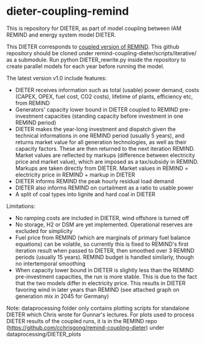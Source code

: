 # dieter-coupling-remind
This is repository for DIETER, as part of model coupling between IAM REMIND and energy system model DIETER.

This DIETER corresponds to [coupled version of REMIND](https://github.com/cchrisgong/remind-coupling-dieter/). This github repository should be cloned under 
remind-coupling-dieter/scripts/iterative/ as a submodule.
Run python DIETER_rewrite.py inside the repository to create parallel models for each year before running the model.

The latest version v1.0 include features:
- DIETER receives information such as total (usable) power demand, costs (CAPEX, OPEX, fuel cost, CO2 costs), lifetime of plants, efficiency etc, from REMIND
- Generators' capacity lower bound in DIETER coupled to REMIND pre-investment capacities (standing capacity before investment in one REMIND period)
- DIETER makes the year-long investment and dispatch given the technical informations in one REMIND period (usually 5 years), and returns market value for all generation technologies, as well as their capacity factors. These are then returned to the next iteration REMIND. Market values are reflected by markups (difference between electricity price and market value), which are imposed as a tax/subsidy in REMIND. Markups are taken directly from DIETER. Market values in REMIND = electricity price in REMIND + markup in DIETER
- DIETER informs REMIND the peak hourly residual load demand
- DIETER also informs REMIND on curtailment as a ratio to usable power
- A split of coal types into lignite and hard coal in DIETER 

Limitations:
- No ramping costs are included in DIETER, wind offshore is turned off
- No storage, H2 or DSM are yet implemented. Operational reserves are excluded for simplicity
- Fuel price from REMIND (which are marginals of primary fuel balance equations) can be volatile, so currently this is fixed to REMIND's first iteration result when passed to DIETER, then smoothed over 3 REMIND periods (usually 15 years). REMIND budget is handled similarly, though no intertemporal smoothing
- When capacity lower bound in DIETER is slightly less than the REMIND pre-investment capacities, the run is more stable. This is due to the fact that the two models differ in electricity price. This results in DIETER favoring wind in later years than REMIND (see attached graph on generation mix in 2045 for Germany)


Note:
dataprocessing folder only contains plotting scripts for standalone DIETER which Chris wrote for Gunnar's lectures. For plots used to process DIETER results of the coupled runs, it is in the REMIND repo (https://github.com/cchrisgong/remind-coupling-dieter) under dataprocessing/DIETER_plots



